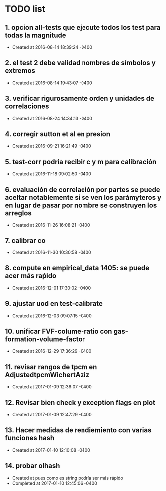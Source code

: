 # TODO list
## 1. opcion all-tests que ejecute todos los test para todas la magnitude
- Created at   2016-08-14 18:39:24 -0400

## 2. el test 2 debe validad nombres de símbolos y extremos
- Created at   2016-08-14 19:43:07 -0400

## 3. verificar rigurosamente orden y unidades de correlaciones
- Created at   2016-08-24 14:34:13 -0400

## 4. corregir sutton et al en presion
- Created at   2016-09-21 16:21:49 -0400

## 5. test-corr podría recibir c y m para calibración
- Created at   2016-11-18 09:02:50 -0400

## 6. evaluación de correlación por partes se puede aceltar notablemente si se ven los parámyteros y en lugar de pasar por nombre se construyen los arreglos
- Created at   2016-11-26 16:08:21 -0400

## 7. calibrar co
- Created at   2016-11-30 10:30:58 -0400

## 8. compute en empirical_data 1405: se puede acer más raṕido
- Created at   2016-12-01 17:30:02 -0400

## 9. ajustar uod en test-calibrate
- Created at   2016-12-03 09:07:15 -0400

## 10. unificar FVF-colume-ratio con gas-formation-volume-factor
- Created at   2016-12-29 17:36:29 -0400

## 11. revisar rangos de tpcm en AdjustedtpcmWichertAziz
- Created at   2017-01-09 12:36:07 -0400

## 12. Revisar bien check y exception flags en plot
- Created at   2017-01-09 12:47:29 -0400

## 13. Hacer medidas de rendiemiento con varias funciones hash
- Created at   2017-01-10 12:10:08 -0400

## 14. probar olhash
- Created at    pues como es string podría ser más rápido
- Completed at 2017-01-10 12:45:06 -0400


